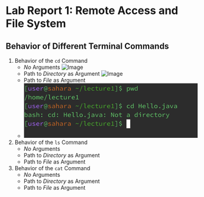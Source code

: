# Lab Report 1: Remote Access and File System
## Behavior of Different Terminal Commands
1. Behavior of the `cd` Command
   * _No_ Arguments
     ![Image](/cd/noArguments.png)
   * Path to _Directory_ as Argument
     ![Image](/cd/pathToArguments.png)
   * Path to _File_ as Argument
   * ![Image](/cd/pathToFile.png)
3. Behavior of the `ls` Command
   * _No_ Arguments
   * Path to _Directory_ as Argument
   * Path to _File_ as Argument
5. Behavior of the `cat` Command
   * _No_ Arguments
   * Path to _Directory_ as Argument
   * Path to _File_ as Argument
